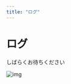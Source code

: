 ```yaml
---
title: "ログ"
---
```


# ログ

しばらくお待ちください


![img](https://2.bp.blogspot.com/-pHBaFanQWHs/U3gmyLzb5NI/AAAAAAAAgn4/s2ZZ8YzqU3k/s800/job_sakka.png)
